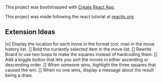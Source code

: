 This project was bootstrapped with [Create React App](https://github.com/facebook/create-react-app).

This project was made following the react tutorial at [reactjs.org](https://reactjs.org/tutorial/tutorial.html#wrapping-up).

## Extension Ideas

[x] Display the location for each move in the format (col, row) in the move history list.
[] Bold the currently selected item in the move list.
[] Rewrite Board to use two loops to make the squares instead of hardcoding them.
[] Add a toggle button that lets you sort the moves in either ascending or descending order.
[] When someone wins, highlight the three squares that caused the win.
[] When no one wins, display a message about the result being a draw.
